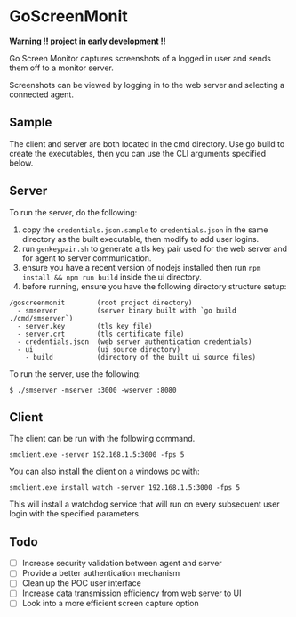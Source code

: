 # GoScreenMonit 

**Warning !! project in early development !!**

Go Screen Monitor captures screenshots of a logged in user and sends them off to a monitor server.

Screenshots can be viewed by logging in to the web server and selecting a connected agent.

## Sample

The client and server are both located in the cmd directory. Use go build to create the executables, then you can use the CLI arguments specified below.

## Server

To run the server, do the following:
1. copy the `credentials.json.sample` to `credentials.json` in the same directory as the built executable, then modify to add user logins. 
2. run `genkeypair.sh` to generate a tls key pair used for the web server and for agent to server communication.
3. ensure you have a recent version of nodejs installed then run `npm install && npm run build` inside the ui directory.
4. before running, ensure you have the following directory structure setup:

```
/goscreenmonit        (root project directory)
  - smserver          (server binary built with `go build ./cmd/smserver`)
  - server.key        (tls key file)
  - server.crt        (tls certificate file)
  - credentials.json  (web server authentication credentials)
  - ui                (ui source directory)
    - build           (directory of the built ui source files)
```

To run the server, use the following:
```shell
$ ./smserver -mserver :3000 -wserver :8080
```

## Client

The client can be run with the following command.

```shell
smclient.exe -server 192.168.1.5:3000 -fps 5
```

You can also install the client on a windows pc with:

```shell
smclient.exe install watch -server 192.168.1.5:3000 -fps 5
```

This will install a watchdog service that will run on every subsequent user login with the specified parameters.

## Todo

- [ ] Increase security validation between agent and server
- [ ] Provide a better authentication mechanism
- [ ] Clean up the POC user interface
- [ ] Increase data transmission efficiency from web server to UI
- [ ] Look into a more efficient screen capture option